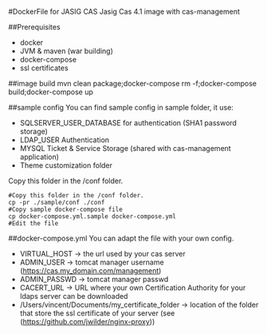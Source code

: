 #DockerFile for JASIG CAS
Jasig Cas 4.1 image with cas-management

##Prerequisites

  * docker
  * JVM & maven (war building)
  * docker-compose
  * ssl certificates

##image build
mvn clean package;docker-compose rm -f;docker-compose build;docker-compose up

##sample config
You can find sample config in sample folder, it use:
 * SQLSERVER_USER_DATABASE for authentication (SHA1 password storage)
 * LDAP_USER Authentication
 * MYSQL Ticket & Service Storage (shared with cas-management application)
 * Theme customization folder


Copy this folder in the /conf folder.

~~~
#Copy this folder in the /conf folder.
cp -pr ./sample/conf ./conf
#Copy sample docker-compose file
cp docker-compose.yml.sample docker-compose.yml
#Edit the file
~~~

##docker-compose.yml
 You can adapt the file with your own config.

  * VIRTUAL_HOST -> the url used by your cas server
  * ADMIN_USER -> tomcat manager username (https://cas.my_domain.com/management)
  * ADMIN_PASSWD -> tomcat manager passwd
  * CACERT_URL -> URL where your own Certification Authority for your ldaps server can be downloaded
  * /Users/vincent/Documents/my_certificate_folder -> location of the folder that store the ssl certificate of your server (see (https://github.com/jwilder/nginx-proxy))
